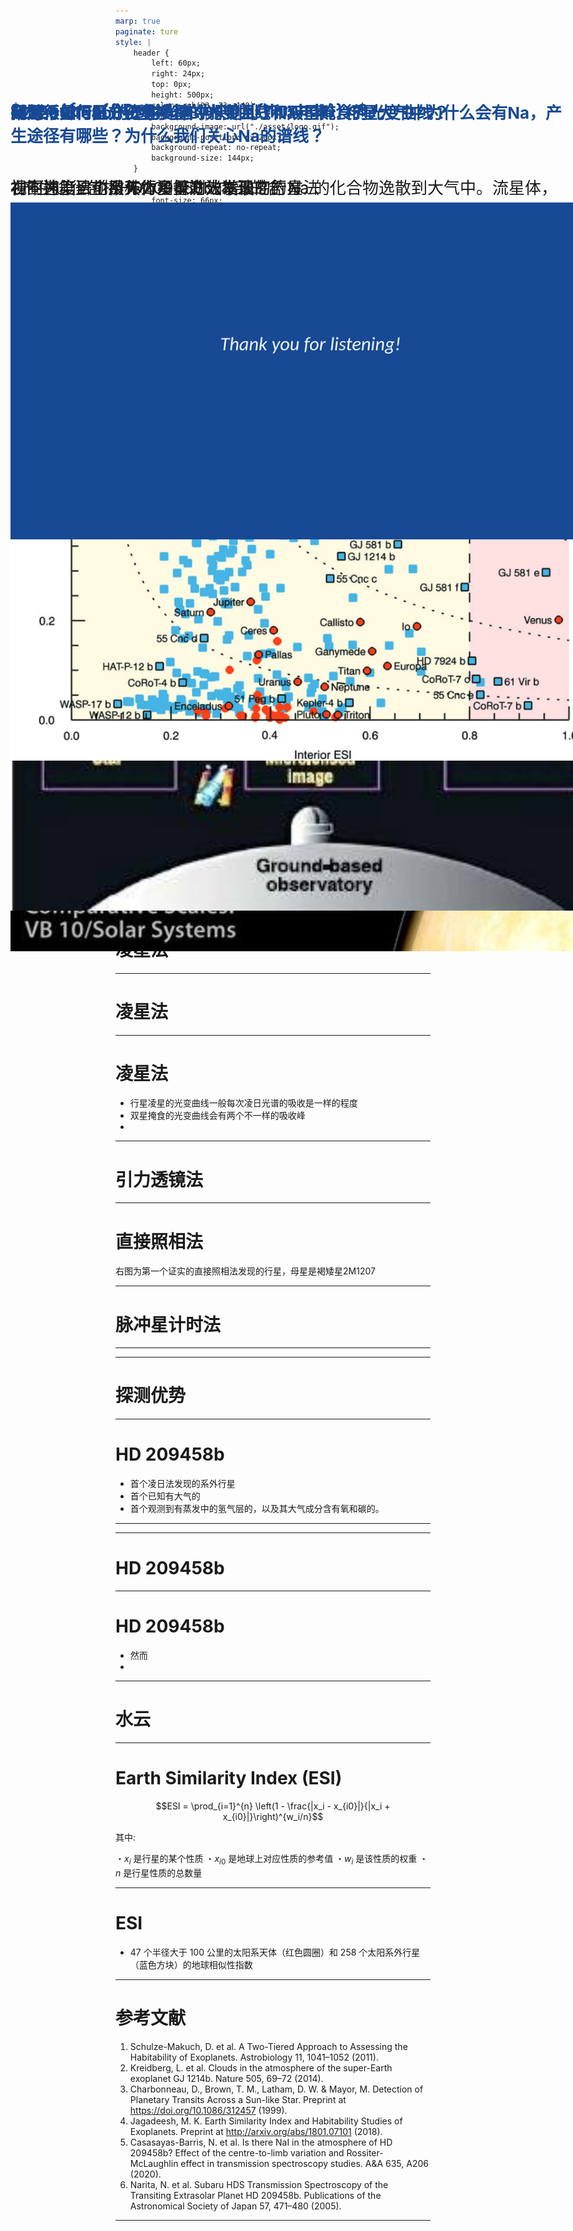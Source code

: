 ```yaml
---
marp: true
paginate: ture
style: | 
    header {
        left: 60px;
        right: 24px;
        top: 0px;
        height: 500px;
        color: rgb(23, 73, 148);
        font-size: 1px; 
        background-image: url("./asset/logo.gif"); 
        background-position: px 20px;
        background-repeat: no-repeat;
        background-size: 144px;
    }

    h1{
        font-size: 66px;
        position: absolute;
        left: 220px;
        top: 56px;
        color: rgb(23, 73, 148);
        font-size: 54px; 
        font-weight: bold;
    }
    @keyframes rotate {
    0% {transform: rotate(0);}
    100% {transform: rotate(360deg);}
    }
    .logo::before {
        content: '';
        display: block;
        background: url(../img/logo_in.svg) center no-repeat;
        width: 90px;
        height: 90px;
        position: absolute;
        top: 18px;
        left: 50%;
        margin: 0 0 0 -45px;
        transition: 0.5s;
        transform-origin: 50% 50%;
        animation: rotate 25s linear infinite;
        background-size: 100% 100%;
    }



---
```


<style scoped>
    h2 {
        color: black;
        margin-bottom: 12px;
        text-align: left;
        font-size: 66px;
    }

    h5 {
        color: black;
        margin-bottom: 3px;
        text-align: left;
        font-size: 36px;
        
    }
    h6 {
        color: white;
        position: absolute;
        left: 625px;
        top: 345px;
        text-align: left;
        font-size: 36px;
        
    }

</style>
<!-- _header: . -->
<!--_paginate: false -->/* 是否显示页码的意思 */

![bg](./asset/bg1.png)
## 系外行星

###### 、张徐蔚
##### 黄震洋、邓静一、王泽毅、付泽华
##### 2024-04-02


---
<style scoped>
    section {
    text-align: center;/* 文本居中 */
    }
    h2 {
        /* h2指的是## 后的文本 同理h3，h4，markdown最多用到h6 */
        /* 这里默认不用h1是因为开头定义了全局的h1为特定位置的标题 */
        color: rgb(23, 73, 148);
        margin-bottom: 30px;/* 字体下margin，top是上 */
        font-size:60px; /* 字体大小 */
        font-weight: bold;/* 加粗 */
    }
    h4 {
        text-align: left;
        font-size: 36px;
        margin-bottom:25px;
        margin-top:5px;
    }


</style>
<!--_paginate: true -->

![bg left:55%](./asset/background.png)
## 目 录

#### 1.找星星
#### 2.HD 209458b
#### 3.水云
#### 4.ESI

---


<style scoped>
    section {
        text-align: left;
    }
    h4 {
        font-size: 32px;
        margin-bottom:5px;
        margin-top:5px;
    }



</style>
<!-- _header: . -->
<!--_paginate: true -->

# 找星星
#### 自1992年起，人类陆续在太阳系之外发现了太阳系外行星系统(Extra-Solar Planetary System, or, Exoplanets)
![bg right:55% w:700](./asset/star01.jpg)


---


![bg](./asset/5500.jpg)




---


<style scoped>



</style>
<!-- _header: . -->
<!--_paginate: true -->

# 怎么找星星
## 
## 探测系外行星方法有多种：
* 视向速度法 (Radial Velocity Method)
* 天体测量方法 (Astrometry Method)
* 凌星法 (Transit Method)
* 引力透镜法 (Gravitational Microlensing Method)
* 直接照相 (Direct Imaging)
* 脉冲星计时（Timing)

---


<style scoped>

    h2{
        position: absolute;
        left: 200px;
        top: 360px;
        font-size:56px; /* 字体大小 */
    }
    h3{
        position: absolute;
        left: 60px;
        top: 200px;
    }
    h4{
        position: absolute;
        left: 60px;
        top: 260px;
    }
    h5{
        position: absolute;
        left: 60px;
        top: 520px;
        font-size:26px; /* 字体大小 */
        font-weight: normal;
    }


</style>
<!-- _header: . -->
<!--_paginate: true -->

# 视向速度法

![bg right:50% w:630](./asset/RVM.webp)

### 视向速度法也被称为多普勒光谱法
#### 其基本公式是：

## $v_r = \frac{{\Delta \lambda}}{{\lambda}} c$



##### 其中：$v_r$是恒星的视向速度，$\Delta \lambda$是观察到的波长变化，$\lambda$是发射源的原始波长，












---


![bg w:1200](./asset/RVMGif03.gif)

---


<style scoped>

    h3{
        position: absolute;
        left: 60px;
        top: 300px;
    }
    h4{
        position: absolute;
        left: 60px;
        top: 360px;
        font-size:20px;
        color:red;
    }

</style>
<!-- _header: . -->
<!--_paginate: true -->

# 天体测量方法

### 右图为第一个用天体测量方法发现的行星
#### （注：这一发现不为后来的视向速度法观测证实，存疑）
![bg right:45% w:580](./asset/AM.jpg)

---
<style scoped>
   
    h3{
        position: absolute;
        left: 60px;
        top: 220px;
    }
    h4{
        position: absolute;
        left: 60px;
        top: 360px;
    }
    h5{
        position: absolute;
        left: 120px;
        top: 450px;
    }


</style>
<!-- _header: . -->
<!--_paginate: true -->

# 凌星法

### 神中神：目前系外行星探测效率最高的方法

#### 光度流强差可以按照面积估计: 
##### $\Delta F_*=(R_P/R_*)^2$

![bg w:800 right:61%](./asset/Transiting01.webp)



---
<style scoped>
   
    h3{
        position: absolute;
        left: 60px;
        top: 180px;
    }
    h4{
        margin-bottom: 0px;
        margin-top: 20px;
    }

</style>
<!-- _header: . -->
<!--_paginate: true -->

# 凌星法

![bg w:860 right:66%](./asset/transition00.jpg)

#### 1. **基线**
#### 2. **凌入**
#### 3. **凌星**
#### 4. **凌出**
#### 5. **光变曲线的深度**
#### 6. **凌星周期**




---
<style scoped>
    h2{
        position: absolute;
        left: 60px;
        top: 180px;
    }
    img{
        position: absolute;
        top: 400px; /* 调整图片距离顶部的位置 */
        left: 160px; /* 调整图片距离左侧的位置 */
        width:1000px;
    }

</style>
<!-- _header: . -->
<!--_paginate: true -->

# 凌星法

## 问题：如何区分行星凌星的光变曲线和双星掩食的光变曲线？
* 行星凌星的光变曲线一般每次凌日光谱的吸收是一样的程度
* 双星掩食的光变曲线会有两个不一样的吸收峰
* ![img](./asset/transition.jpg)

---

<style scoped>
    img{
        position: absolute;
        top: 240px; /* 调整图片距离顶部的位置 */
        left: 20px; /* 调整图片距离左侧的位置 */
        width:600px;
    }


</style>
<!-- _header: . -->
<!--_paginate: true -->

# 引力透镜法

![bg right:50% w:600](./asset/mm00.jpg)
![img](./asset/mm01.jpg)

---

<style scoped>




</style>
<!-- _header: . -->
<!--_paginate: true -->

# 直接照相法

![bg right:60% w:700](./asset/DImage.jpg)

右图为第一个证实的直接照相法发现的行星，母星是褐矮星2M1207


---
<style scoped>
    img{
        position: absolute;
        top: 320px; /* 调整图片距离顶部的位置 */
        left: 290px; /* 调整图片距离左侧的位置 */
        width:700px;
    }
    h4{
        position: absolute;
        left: 60px;
        top: 190px;
    }


</style>
<!-- _header: . -->
<!--_paginate: true -->

# 脉冲星计时法

#### 1992年A.Wolszczan和D.A.Frail这俩哥们利用脉冲星计时发现了两颗环绕脉冲星（中子星）的行星级天体，这是首次人类发现太阳系之外的行星。

![img](./asset/PulsarTiming.jpg)

---

![bg w:1300](./asset/5.png)

---

<style scoped>
    img{
        position: absolute;
        top: 180px; /* 调整图片距离顶部的位置 */
        left: 40px; /* 调整图片距离左侧的位置 */
        width:700px;
    }



</style>
<!-- _header: . -->
<!--_paginate: true -->

# 探测优势

![img w:1200](./asset/55.png)

---

<style scoped>



</style>
<!-- _header: . -->
<!--_paginate: true -->

# HD 209458b


* 首个凌日法发现的系外行星
* 首个已知有大气的
* 首个观测到有蒸发中的氢气层的，以及其大气成分含有氧和碳的。
![bg right:50% w:640](./asset/HD00.png)


---


![bg](./asset/HD01.png)


---

<style scoped>

    h2{
        position: absolute;
        left: 60px;
        top: 180px;
        font-size:26px; /* 字体大小 */
    }

    h3{
        position: absolute;
        left: 60px;
        top: 300px;
        font-size:26px; /* 字体大小 */
        font-weight: normal;
    }
    h4{
        position: absolute;
        left: 60px;
        top: 420px;
        font-size:26px; /* 字体大小 */
        font-weight: normal;
    }
    

</style>
<!-- _header: . -->
<!--_paginate: true -->

# HD 209458b

![bg right:50% w:640](./asset/HD03.png)

## HD 209458b的透射光谱中探测到了Na元素。行星大气中为什么会有Na，产生途径有哪些？为什么我们关心Na的谱线？

### 1.产生途径包括HD209458b 内部的含 Na 的化合物逸散到大气中。流星体，太阳风等星外物质携带Na元素进入
#### 2.一般而言，钠元素具有双线吸收的谱线，通过观测凌星时的光谱变化，可以研究系外行星大气中是否存在钠吸收。其吸收谱很容易被观测到且相当显著，故是一种很好的标志物。

---


<style scoped>
    img{
        position: absolute;
        top: 380px; /* 调整图片距离顶部的位置 */
        left: 60px; /* 调整图片距离左侧的位置 */
        width:1200px;
    }

</style>
<!-- _header: . -->
<!--_paginate: true -->

# HD 209458b
* 然而
* ![img](./asset/HD04.png)

---


<style scoped>

</style>
<!-- _header: . -->
<!--_paginate: true -->

# 水云


---


<style scoped>
    img{
        position: absolute;
        top: 320px; /* 调整图片距离顶部的位置 */
        left: 580px; /* 调整图片距离左侧的位置 */
        width:680px;
    }

</style>
<!-- _header: . -->
<!--_paginate: true -->

# Earth Similarity Index (ESI)

![img](./asset/EL00.jpg)

$$ESI = \prod_{i=1}^{n} \left(1 - \frac{|x_i - x_{i0}|}{|x_i + x_{i0}|}\right)^{w_i/n}$$

其中:

・$x_i$ 是行星的某个性质
・$x_{i0}$ 是地球上对应性质的参考值
・$w_i$ 是该性质的权重
・$n$ 是行星性质的总数量

---
<style scoped>
    img{
        position: absolute;
        top: 380px; /* 调整图片距离顶部的位置 */
        left: 60px; /* 调整图片距离左侧的位置 */
        width:1200px;
    }

</style>
<!-- _header: . -->


# ESI

* 47 个半径大于 100 公里的太阳系天体（红色圆圈）和 258 个太阳系外行星（蓝色方块）的地球相似性指数 

![bg right:60% w:770](./asset/ES00.png)

---

<style scoped>


</style>
<!-- _header: . -->


# 参考文献
1. Schulze-Makuch, D. et al. A Two-Tiered Approach to Assessing the Habitability of Exoplanets. Astrobiology 11, 1041–1052 (2011).
2. Kreidberg, L. et al. Clouds in the atmosphere of the super-Earth exoplanet GJ 1214b. Nature 505, 69–72 (2014).
3. Charbonneau, D., Brown, T. M., Latham, D. W. & Mayor, M. Detection of Planetary Transits Across a Sun-like Star. Preprint at https://doi.org/10.1086/312457 (1999).
4. Jagadeesh, M. K. Earth Similarity Index and Habitability Studies of Exoplanets. Preprint at http://arxiv.org/abs/1801.07101 (2018).
5. Casasayas-Barris, N. et al. Is there NaI in the atmosphere of HD 209458b? Effect of the centre-to-limb variation and Rossiter-McLaughlin effect in transmission spectroscopy studies. A&A 635, A206 (2020).
6. Narita, N. et al. Subaru HDS Transmission Spectroscopy of the Transiting Extrasolar Planet HD 209458b. Publications of the Astronomical Society of Japan 57, 471–480 (2005).







---

<style scoped>
</style>

<!--_paginate: false -->

![bg](./asset/bg_end.png)













